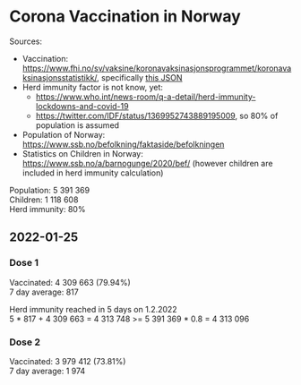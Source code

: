 # Corona Vaccination in Norway

Sources:

- Vaccination: <https://www.fhi.no/sv/vaksine/koronavaksinasjonsprogrammet/koronavaksinasjonsstatistikk/>, specifically [this JSON](https://www.fhi.no/api/chartdata/api/99119)
- Herd immunity factor is not know, yet:
  - <https://www.who.int/news-room/q-a-detail/herd-immunity-lockdowns-and-covid-19>
  - <https://twitter.com/IDF/status/1369952743889195009>, so 80% of population is assumed
- Population of Norway: <https://www.ssb.no/befolkning/faktaside/befolkningen>
- Statistics on Children in Norway: https://www.ssb.no/a/barnogunge/2020/bef/ (however children are included in herd immunity calculation)

Population: 5 391 369  
Children: 1 118 608  
Herd immunity: 80%  

## 2022-01-25

### Dose 1

Vaccinated: 4 309 663 (79.94%)  
7 day average: 817

Herd immunity reached in 5 days on 1.2.2022  
5 * 817 + 4 309 663 = 4 313 748 >= 5 391 369 * 0.8 = 4 313 096

### Dose 2

Vaccinated: 3 979 412 (73.81%)  
7 day average: 1 974

